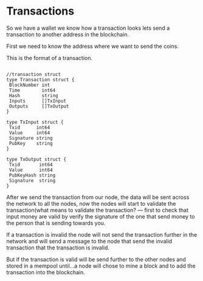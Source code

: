 # Transactions

So we have a wallet we know how a transaction looks lets send a transaction to another address in the blockchain.

First we need to know the address where we want to send the coins.

This is the format of a transaction.

```

//transaction struct
type Transaction struct {
 BlockNumber int
 Time        int64
 Hash        string
 Inputs      []TxInput
 Outputs     []TxOutput
}

type TxInput struct {
 Txid      int64
 Value     int64
 Signature string
 PubKey    string
}

type TxOutput struct {
 Txid       int64
 Value      int64
 PubKeyHash string
 Signature  string
}

```

After we send the transaction from our node, the data will be sent across the network to all the nodes, now the nodes will start to validate the transaction(what means to validate the transaction? — first to check that input money are valid by verify the signature of the one that send money to the person that is sending towards you.

If a transaction is invalid the node will not send the transaction further in the network and will send a message to the node that send the invalid transaction that the transaction is invalid.

But if the transaction is valid will be send further to the other nodes and stored in a mempool until…a node will chose to mine a block and to add the transaction into the blockchain.